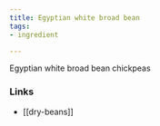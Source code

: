 ```yaml
---
title: Egyptian white broad bean
tags:
- ingredient

---
```

Egyptian white broad bean chickpeas

### Links

* [[dry-beans]]

